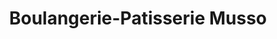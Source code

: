 ---
title: "Boulangerie-Patisserie Musso"
url: /nice/boulangerie-patisserie-musso-avenue-destienne-dorves/
shop: boulangerie
---